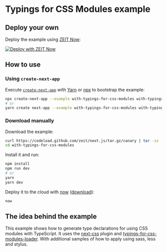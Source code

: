 # Typings for CSS Modules example

## Deploy your own

Deploy the example using [ZEIT Now](https://zeit.co/now):

[![Deploy with ZEIT Now](https://zeit.co/button)](https://zeit.co/new/project?template=https://github.com/zeit/next.js/tree/canary/examples/with-typings-for-css-modules)

## How to use

### Using `create-next-app`

Execute [`create-next-app`](https://github.com/zeit/next.js/tree/canary/packages/create-next-app) with [Yarn](https://yarnpkg.com/lang/en/docs/cli/create/) or [npx](https://github.com/zkat/npx#readme) to bootstrap the example:

```bash
npx create-next-app --example with-typings-for-css-modules with-typings-for-css-modules-app
# or
yarn create next-app --example with-typings-for-css-modules with-typings-for-css-modules-app
```

### Download manually

Download the example:

```bash
curl https://codeload.github.com/zeit/next.js/tar.gz/canary | tar -xz --strip=2 next.js-canary/examples/with-typings-for-css-modules
cd with-typings-for-css-modules
```

Install it and run:

```bash
npm install
npm run dev
# or
yarn
yarn dev
```

Deploy it to the cloud with [now](https://zeit.co/now) ([download](https://zeit.co/download)):

```bash
now
```

## The idea behind the example

This example shows how to generate type declarations for using CSS modules with TypeScript. It uses the [next-css](https://github.com/zeit/next-plugins/tree/master/packages/next-css) plugin and [typings-for-css-modules-loader](https://www.npmjs.com/package/typings-for-css-modules-loader). With additional samples of how to apply using sass, less and stylus.
